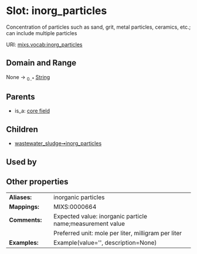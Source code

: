 
# Slot: inorg_particles


Concentration of particles such as sand, grit, metal particles, ceramics, etc.; can include multiple particles

URI: [mixs.vocab:inorg_particles](https://w3id.org/mixs/vocab/inorg_particles)


## Domain and Range

None &#8594;  <sub>0..\*</sub> [String](types/String.md)

## Parents

 *  is_a: [core field](core_field.md)

## Children

 *  [wastewater_sludge➞inorg_particles](wastewater_sludge_inorg_particles.md)

## Used by


## Other properties

|  |  |  |
| --- | --- | --- |
| **Aliases:** | | inorganic particles |
| **Mappings:** | | MIXS:0000664 |
| **Comments:** | | Expected value: inorganic particle name;measurement value |
|  | | Preferred unit: mole per liter, milligram per liter |
| **Examples:** | | Example(value='', description=None) |


